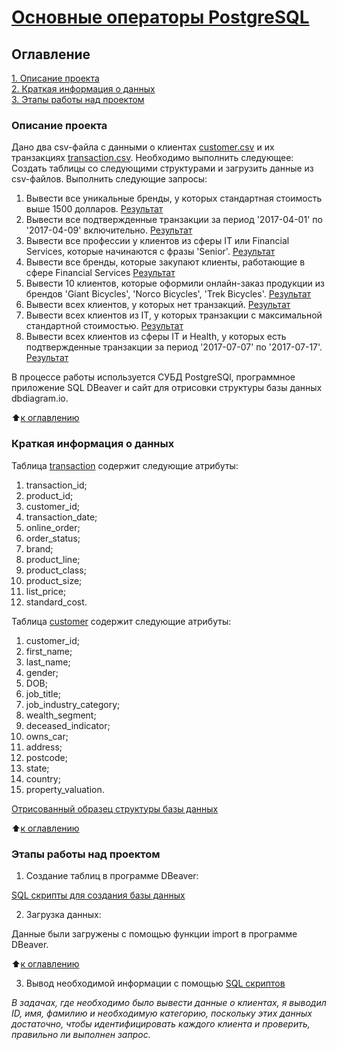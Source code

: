 # [Основные операторы PostgreSQL](https://github.com/Ursekov/SQL-for-MIPT/tree/master/Homework%202#%D0%BE%D1%81%D0%BD%D0%BE%D0%B2%D0%BD%D1%8B%D0%B5-%D0%BE%D0%BF%D0%B5%D1%80%D0%B0%D1%82%D0%BE%D1%80%D1%8B-postgresql)

## Оглавление  
[1. Описание проекта](https://github.com/Ursekov/SQL-for-MIPT/tree/master/Homework%202#%D0%BE%D0%BF%D0%B8%D1%81%D0%B0%D0%BD%D0%B8%D0%B5-%D0%BF%D1%80%D0%BE%D0%B5%D0%BA%D1%82%D0%B0)  
[2. Краткая информация о данных](https://github.com/Ursekov/SQL-for-MIPT/tree/master/Homework%202#%D0%BA%D1%80%D0%B0%D1%82%D0%BA%D0%B0%D1%8F-%D0%B8%D0%BD%D1%84%D0%BE%D1%80%D0%BC%D0%B0%D1%86%D0%B8%D1%8F-%D0%BE-%D0%B4%D0%B0%D0%BD%D0%BD%D1%8B%D1%85)  
[3. Этапы работы над проектом](https://github.com/Ursekov/SQL-for-MIPT/tree/master/Homework%202#%D1%8D%D1%82%D0%B0%D0%BF%D1%8B-%D1%80%D0%B0%D0%B1%D0%BE%D1%82%D1%8B-%D0%BD%D0%B0%D0%B4-%D0%BF%D1%80%D0%BE%D0%B5%D0%BA%D1%82%D0%BE%D0%BC)  


### Описание проекта    
Дано два csv-файла с данными о клиентах [customer.csv](https://github.com/Ursekov/SQL-for-MIPT/blob/master/Homework%202/CSV%20files/customer.csv) и их транзакциях [transaction.csv](https://github.com/Ursekov/SQL-for-MIPT/blob/master/Homework%202/CSV%20files/transaction.csv).
Необходимо выполнить следующее:
Создать таблицы со следующими структурами и загрузить данные из csv-файлов.
Выполнить следующие запросы:
1. Вывести все уникальные бренды, у которых стандартная стоимость выше 1500 долларов. [Результат](https://github.com/Ursekov/SQL-for-MIPT/blob/master/Homework%202/Results/1.png)
2. Вывести все подтвержденные транзакции за период '2017-04-01' по '2017-04-09' включительно. [Результат](https://github.com/Ursekov/SQL-for-MIPT/blob/master/Homework%202/Results/2.png)
3. Вывести все профессии у клиентов из сферы IT или Financial Services, которые начинаются с фразы 'Senior'. [Результат](https://github.com/Ursekov/SQL-for-MIPT/blob/master/Homework%202/Results/3.png)
4. Вывести все бренды, которые закупают клиенты, работающие в сфере Financial Services [Результат](https://github.com/Ursekov/SQL-for-MIPT/blob/master/Homework%202/Results/4.png)
5. Вывести 10 клиентов, которые оформили онлайн-заказ продукции из брендов 'Giant Bicycles', 'Norco Bicycles', 'Trek Bicycles'. [Результат](https://github.com/Ursekov/SQL-for-MIPT/blob/master/Homework%202/Results/5.png)
6. Вывести всех клиентов, у которых нет транзакций. [Результат](https://github.com/Ursekov/SQL-for-MIPT/blob/master/Homework%202/Results/6.png)
7. Вывести всех клиентов из IT, у которых транзакции с максимальной стандартной стоимостью. [Результат](https://github.com/Ursekov/SQL-for-MIPT/blob/master/Homework%202/Results/7.png)
8. Вывести всех клиентов из сферы IT и Health, у которых есть подтвержденные транзакции за период '2017-07-07' по '2017-07-17'. [Результат](https://github.com/Ursekov/SQL-for-MIPT/blob/master/Homework%202/Results/8.png)

В процессе работы используется СУБД PostgreSQl, программное приложение SQL DBeaver и  сайт для отрисовки структуры базы данных dbdiagram.io.

:arrow_up:[к оглавлению](https://github.com/Ursekov/SQL-for-MIPT/tree/master/Homework%202#%D0%BE%D0%B3%D0%BB%D0%B0%D0%B2%D0%BB%D0%B5%D0%BD%D0%B8%D0%B5)


### Краткая информация о данных
Таблица [transaction](https://github.com/Ursekov/SQL-for-MIPT/blob/master/Homework%202/CSV%20files/transaction.csv) содержит следующие атрибуты:
1. transaction_id;
2. product_id;
3. customer_id;
4. transaction_date;
5. online_order;
6. order_status;
7. brand;
8. product_line;
9. product_class;
10. product_size;
11. list_price;
12. standard_cost.

Таблица [customer](https://github.com/Ursekov/SQL-for-MIPT/blob/master/Homework%202/CSV%20files/customer.csv) содержит следующие атрибуты:
1. customer_id;
2. first_name;
3. last_name;
4. gender;
5. DOB;
6. job_title;
7. job_industry_category;
8. wealth_segment;
9. deceased_indicator;
10. owns_car;
11. address;
12. postcode;
13. state;
14. country;
15. property_valuation.

[Отрисованный образец структуры базы данных](https://github.com/Ursekov/SQL-for-MIPT/blob/master/Homework%202/Scheme.pdf)


:arrow_up:[к оглавлению](https://github.com/Ursekov/SQL-for-MIPT/tree/master/Homework%202#%D0%BE%D0%B3%D0%BB%D0%B0%D0%B2%D0%BB%D0%B5%D0%BD%D0%B8%D0%B5)


### Этапы работы над проектом  
1. Создание таблиц в программе DBeaver:

[SQL скрипты для создания базы данных](https://github.com/Ursekov/SQL-for-MIPT/blob/master/Homework%202/SQL%20CREATE%20%D1%81%D0%BA%D1%80%D0%B8%D0%BF%D1%82%D1%8B%20%D0%A3%D1%80%D1%81%D0%B5%D0%BA%D0%BE%D0%B2%20%D0%90%D0%90.txt)

2. Загрузка данных:

Данные были загружены с помощью функции import в программе DBeaver.

:arrow_up:[к оглавлению](https://github.com/Ursekov/SQL-for-MIPT/tree/master/Homework%202#%D0%BE%D0%B3%D0%BB%D0%B0%D0%B2%D0%BB%D0%B5%D0%BD%D0%B8%D0%B5)

3. Вывод необходимой информации с помощью [SQL скриптов](https://github.com/Ursekov/SQL-for-MIPT/blob/master/Homework%202/SQL%20SELECT%20%D1%81%D0%BA%D1%80%D0%B8%D0%BF%D1%82%D1%8B%20%D0%A3%D1%80%D1%81%D0%B5%D0%BA%D0%BE%D0%B2%20%D0%90%D0%90.txt)

*В задачах, где необходимо было вывести данные о клиентах, я выводил ID, имя, фамилию и необходимую категорию, поскольку этих данных достаточно, чтобы идентифицировать каждого клиента и проверить, правильно ли выполнен запрос.*


